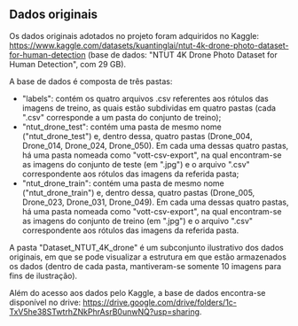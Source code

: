 ## Dados originais

Os dados originais adotados no projeto foram adquiridos no Kaggle: <https://www.kaggle.com/datasets/kuantinglai/ntut-4k-drone-photo-dataset-for-human-detection> (base de dados: "NTUT 4K Drone Photo Dataset for Human Detection", com 29 GB).

A base de dados é composta de três pastas: 

- "labels": contém os quatro arquivos .csv referentes aos rótulos das imagens de treino, as quais estão subdividas em quatro pastas (cada ".csv" corresponde a um pasta do conjunto de treino);
- "ntut_drone_test": contém uma pasta de mesmo nome ("ntut_drone_test") e, dentro dessa, quatro pastas (Drone_004, Drone_014, Drone_024, Drone_050). Em cada uma dessas quatro pastas, há uma pasta nomeada como "vott-csv-export", na qual encontram-se as imagens do conjunto de teste (em ".jpg") e o arquivo ".csv" correspondente aos rótulos das imagens da referida pasta;
- "ntut_drone_train": contém uma pasta de mesmo nome ("ntut_drone_train") e, dentro dessa, quatro pastas (Drone_005, Drone_023, Drone_031, Drone_049). Em cada uma dessas quatro pastas, há uma pasta nomeada como "vott-csv-export", na qual encontram-se as imagens do conjunto de treino (em ".jpg") e o arquivo ".csv" correspondente aos rótulos das imagens da referida pasta.

A pasta "Dataset_NTUT_4K_drone" é um subconjunto ilustrativo dos dados originais, em que se pode visualizar a estrutura em que estão armazenados os dados (dentro de cada pasta, mantiveram-se somente 10 imagens para fins de ilustração).

Além do acesso aos dados pelo Kaggle, a base de dados encontra-se disponível no drive: <https://drive.google.com/drive/folders/1c-TxV5he38STwtrhZNkPhrAsrB0unwNQ?usp=sharing>.
